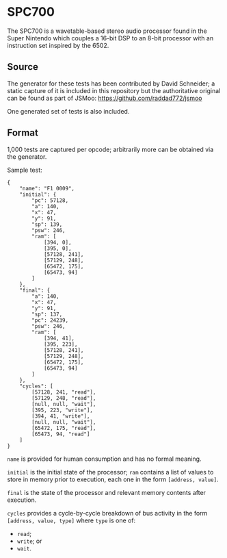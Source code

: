 # SPC700

The SPC700 is a wavetable-based stereo audio processor found in the Super Nintendo which couples a 16-bit DSP to an 8-bit processor with an instruction set inspired by the 6502.

## Source

The generator for these tests has been contributed by David Schneider; a static capture of it is included in this repository but the authoritative original can be found as part of JSMoo: https://github.com/raddad772/jsmoo

One generated set of tests is also included.

## Format

1,000 tests are captured per opcode; arbitrarily more can be obtained via the generator.

Sample test:

	{
		"name": "F1 0009",
		"initial": {
			"pc": 57128,
			"a": 140,
			"x": 47,
			"y": 91,
			"sp": 139,
			"psw": 246,
			"ram": [
				[394, 0],
				[395, 0],
				[57128, 241],
				[57129, 248],
				[65472, 175],
				[65473, 94]
			]
		},
		"final": {
			"a": 140,
			"x": 47,
			"y": 91,
			"sp": 137,
			"pc": 24239,
			"psw": 246,
			"ram": [
				[394, 41],
				[395, 223],
				[57128, 241],
				[57129, 248],
				[65472, 175],
				[65473, 94]
			]
		},
		"cycles": [
			[57128, 241, "read"],
			[57129, 248, "read"],
			[null, null, "wait"],
			[395, 223, "write"],
			[394, 41, "write"],
			[null, null, "wait"],
			[65472, 175, "read"],
			[65473, 94, "read"]
		]
	}

`name` is provided for human consumption and has no formal meaning.

`initial` is the initial state of the processor; `ram` contains a list of values to store in memory prior to execution, each one in the form `[address, value]`.

`final` is the state of the processor and relevant memory contents after execution.

`cycles` provides a cycle-by-cycle breakdown of bus activity in the form `[address, value, type]` where `type` is one of:
* `read`;
* `write`; or
* `wait`.